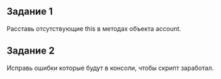

<h2>Задание 1</h2>



Расставь отсутствующие this в методах объекта account.

<h2>Задание 2</h2>



Исправь ошибки которые будут в консоли, чтобы скрипт заработал.
